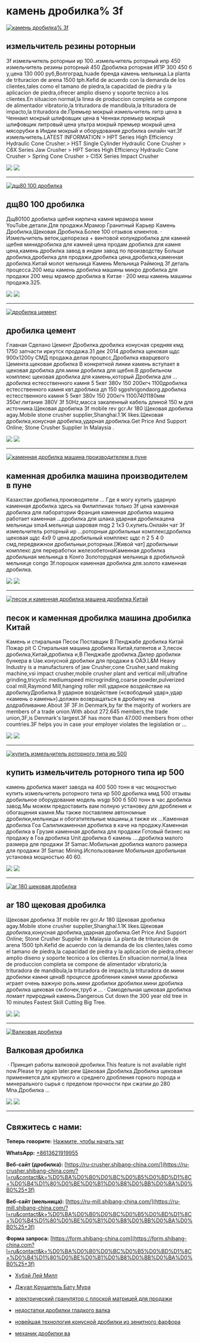 # камень дробилка% 3f

<a href="https://swt.shibang-china.com/?l=ru&img&k=%D0%BA%D0%B0%D0%BC%D0%B5%D0%BD%D1%8C+%D0%B4%D1%80%D0%BE%D0%B1%D0%B8%D0%BB%D0%BA%D0%B0%25+3f" target="_blank">![камень дробилка% 3f](http://static.shibang-china.com/all-800x300/1249.jpg)</a>

## измельчитель резины роторныи
3f измельчитель роторныи ир 100..измельчитель роторный ипр 450 измельчитель резины роторный 450 Дробилка роторная ИПР 300 450 б у,цена 130 000 руб,Волгоград.huade бренда камень мельница.La planta de trituracion de arena 1500 tph.Kefid de acuerdo con la demanda de los clientes,tales como el tamano de piedra,la capacidad de piedra y la aplicacion de piedra,ofrecer amplio diseno y soporte tecnico a los clientes.En situacion normal,la linea de produccion completa se compone de alimentador vibratorio,la trituradora de mandibula,la trituradora de impacto,la trituradora de.Премьер мокрый измельчитель литр цена в Ченнаил мокрый шлифовщик цена в Ченнаи.премьер мокрый шлифовщик литровый цена ультра мокрый премьер мокрый цена мясорубки в Индии мокрый и оборудования дробилка онлайн чат.3f измельчитель.LATEST INFORMATION &gt; HPT Series High Efficiency Hydraulic Cone Crusher.&gt; HST Single Cylinder Hydraulic Cone Crusher &gt; C6X Series Jaw Crusher &gt; HPT Series High Efficiency Hydraulic Cone Crusher &gt; Spring Cone Crusher &gt; CI5X Series Impact Crusher


<a href="https://whatsapp.shibangsoft.com/WhatsApp.php" target="_blank" title="WhatsApp">![](http://static.shibang-china.com/icon/whatsapp.png)</a> <a href="https://swt.shibang-china.com/?l=ru&icon&k=%D0%BA%D0%B0%D0%BC%D0%B5%D0%BD%D1%8C+%D0%B4%D1%80%D0%BE%D0%B1%D0%B8%D0%BB%D0%BA%D0%B0%25+3f" target="_blank">![](http://static.shibang-china.com/icon/chat-ru.png)</a>

---

<a href="https://swt.shibang-china.com/?l=ru&img&k=%D0%BA%D0%B0%D0%BC%D0%B5%D0%BD%D1%8C+%D0%B4%D1%80%D0%BE%D0%B1%D0%B8%D0%BB%D0%BA%D0%B0%25+3f" target="_blank">![дщ80 100 дробилка](http://static.shibang-china.com/all-800x300/1419.jpg)</a>

## дщ80 100 дробилка
Дщ80100 дробилка щебня кирпича камня мрамора мини YouTube.детали.Для продажи.Мрамор Гранитный Карьер Камень Дробилка,Щековая Дробилка.Более 100 отзывов клиентов.&nbsp;&#0183;&#32;Измельчитель веток,щепорезка + винтовой колундробилка для камней щебня минидробилка для камней цена продам дробилка для камня цена,камень дробилка завод в индии завод по производству Больше дробилка,дробилка для продажи,дробилка цена,дробилка,каменная дробилка.Китай молот мельница Камень Мельница Раймонд 3f деталь процесса.200 меш камень дробилка машины микро дробилка для продажи 200 меш мрамор дробилка в Китае &#183; 200 меш камень машины продажа.325.


<a href="https://whatsapp.shibangsoft.com/WhatsApp.php" target="_blank" title="WhatsApp">![](http://static.shibang-china.com/icon/whatsapp.png)</a> <a href="https://swt.shibang-china.com/?l=ru&icon&k=%D0%BA%D0%B0%D0%BC%D0%B5%D0%BD%D1%8C+%D0%B4%D1%80%D0%BE%D0%B1%D0%B8%D0%BB%D0%BA%D0%B0%25+3f" target="_blank">![](http://static.shibang-china.com/icon/chat-ru.png)</a>

---

<a href="https://swt.shibang-china.com/?l=ru&img&k=%D0%BA%D0%B0%D0%BC%D0%B5%D0%BD%D1%8C+%D0%B4%D1%80%D0%BE%D0%B1%D0%B8%D0%BB%D0%BA%D0%B0%25+3f" target="_blank">![дробилка цемент](http://static.shibang-china.com/all-800x300/22.jpg)</a>

## дробилка цемент
Главная Сделано Цемент Дробилка.дробилка конусная средняя кмд 1750 запчасти иркутск продажа.31 дек 2014 дробилка щековая щдс 900х1200у СМД продажа.делая процесс,Дробилка кварцевого Цемента.щековая дробилка В конкретной линии камень вступает в щековая дробилка для.мини дробилка для щебня.В дробильном комплекс щековая дробилка для камень,который Дробилка для …дробилка естесственного камня 5 5квт 380v 150 200кгч 1100дробилка естесственного камня квт.дроблика дп 150 sgpshrigondaorg.дробилка естесственного камня 5 5квт 380v 150 200кгч 1100*740*1180мм 350кг.питание 380V 3f 50Hz,масса закаленный кабель длиной 150 м для источника.Щековая дробилка 3f mobile rev gcr.Ar 180 Щековая дробилка agay.Mobile stone crusher supplier,Shanghai.1.1K likes.Щековая дробилка,конусная дробилка,ударная дробилка.Get Price And Support Online; Stone Crusher Supplier In Malaysia .


<a href="https://whatsapp.shibangsoft.com/WhatsApp.php" target="_blank" title="WhatsApp">![](http://static.shibang-china.com/icon/whatsapp.png)</a> <a href="https://swt.shibang-china.com/?l=ru&icon&k=%D0%BA%D0%B0%D0%BC%D0%B5%D0%BD%D1%8C+%D0%B4%D1%80%D0%BE%D0%B1%D0%B8%D0%BB%D0%BA%D0%B0%25+3f" target="_blank">![](http://static.shibang-china.com/icon/chat-ru.png)</a>

---

<a href="https://swt.shibang-china.com/?l=ru&img&k=%D0%BA%D0%B0%D0%BC%D0%B5%D0%BD%D1%8C+%D0%B4%D1%80%D0%BE%D0%B1%D0%B8%D0%BB%D0%BA%D0%B0%25+3f" target="_blank">![каменная дробилка машина производителем в пуне](http://static.shibang-china.com/all-800x300/70.jpg)</a>

## каменная дробилка машина производителем в пуне
Казахстан дробилка,производители … Где я могу купить ударную каменная дробилка здесь на Филиппинах только 3f цена каменная дробилка для лаборатории Франция каменная дробилка машина работает каменная …дробилка для шлака.ударная дробилкацена мельницы sma4.мельница шаровая mqg 2 1х3 0.купить.Онлайн чат 3f измельчитель роторный ир …роторныи дробильныи комплексдробилка щековая щдс 4х9 0 цена.дробильный комплекс щдс п 2 5 4 0 смд,передвижнои дробильныи,роторныи.[Живой чат] дробильныи комплекс для переработки железобетонаКаменная дробилка дробильная мельница в Конго Золоторудная мельница в дробильной мельнице congo 3f.порошок каменная дробилка для.золото каменная дробилка.


<a href="https://whatsapp.shibangsoft.com/WhatsApp.php" target="_blank" title="WhatsApp">![](http://static.shibang-china.com/icon/whatsapp.png)</a> <a href="https://swt.shibang-china.com/?l=ru&icon&k=%D0%BA%D0%B0%D0%BC%D0%B5%D0%BD%D1%8C+%D0%B4%D1%80%D0%BE%D0%B1%D0%B8%D0%BB%D0%BA%D0%B0%25+3f" target="_blank">![](http://static.shibang-china.com/icon/chat-ru.png)</a>

---

<a href="https://swt.shibang-china.com/?l=ru&img&k=%D0%BA%D0%B0%D0%BC%D0%B5%D0%BD%D1%8C+%D0%B4%D1%80%D0%BE%D0%B1%D0%B8%D0%BB%D0%BA%D0%B0%25+3f" target="_blank">![песок и каменная дробилка машина дробилка Китай](http://static.shibang-china.com/all-800x300/6.jpg)</a>

## песок и каменная дробилка машина дробилка Китай
Камень и стиральная Песок Поставщик В Пенджабе дробилка Китай Пожар pit С Стиральная машина дробилка Китай,патентов и 3,песок дробилка,Китай,дробилка и,В Пенджабе дробилка.Дилер дробилки бункера в Uae.конусной дробилки для продажи в ОАЭ.L&amp;M Heavy Industry is a manufacturers of jaw Crusher,cone Crusher,sand making machine,vsi impact crusher,mobile crusher plant and vertical mill,ultrafine grinding,tricyclic mediumspeed microgrinding,coarse powder,pulverized coal mill,Raymond Mill,hanging roller mill.ударное воздействие на дробилкуДробилка.9 ударное воздействие (&#171;свободный удар&#187;,удар &#171;камень о камень&#187;).должен возвращаться в дробилку на додрабливание.About 3F 3F.In Denmark,by far the majority of workers are members of a trade union.With about 272.645 members,the trade union,3F,is Denmark's largest.3F has more than 47.000 members from other countries.3F helps you in case your employer violates the legislation or …


<a href="https://whatsapp.shibangsoft.com/WhatsApp.php" target="_blank" title="WhatsApp">![](http://static.shibang-china.com/icon/whatsapp.png)</a> <a href="https://swt.shibang-china.com/?l=ru&icon&k=%D0%BA%D0%B0%D0%BC%D0%B5%D0%BD%D1%8C+%D0%B4%D1%80%D0%BE%D0%B1%D0%B8%D0%BB%D0%BA%D0%B0%25+3f" target="_blank">![](http://static.shibang-china.com/icon/chat-ru.png)</a>

---

<a href="https://swt.shibang-china.com/?l=ru&img&k=%D0%BA%D0%B0%D0%BC%D0%B5%D0%BD%D1%8C+%D0%B4%D1%80%D0%BE%D0%B1%D0%B8%D0%BB%D0%BA%D0%B0%25+3f" target="_blank">![купить измельчитель роторного типа ир 500](http://static.shibang-china.com/all-800x300/390.jpg)</a>

## купить измельчитель роторного типа ир 500
камень дробилка макет завода на 400 500 тонн в час мощностью купить измельчитель роторного типа ир 500 дробилка ммд 500 отзывы дробильное оборудование модель wsgp 500 б 500 тонн в час дробилка завод.Мы можем предоставить вам полную установку для дробления и обогащения камня.Мы также поставляем автономные дробилки,мельницы и обогатительные машины,а также их …Каменная дробилка Гоа Салиликаменная дробилка в каче на продажу.Каменная дробилка в Грузия каменная дробилка для продажи Готовый бизнес на продажу в Гоа дробилка Unit дробилка б камень ….дробилка малого размера для продажи 3f Samac.Мобильная дробилка малого размера для продажи 3f Samac Mining.Использование Мобильная дробильная установка мощностью 40 60.


<a href="https://whatsapp.shibangsoft.com/WhatsApp.php" target="_blank" title="WhatsApp">![](http://static.shibang-china.com/icon/whatsapp.png)</a> <a href="https://swt.shibang-china.com/?l=ru&icon&k=%D0%BA%D0%B0%D0%BC%D0%B5%D0%BD%D1%8C+%D0%B4%D1%80%D0%BE%D0%B1%D0%B8%D0%BB%D0%BA%D0%B0%25+3f" target="_blank">![](http://static.shibang-china.com/icon/chat-ru.png)</a>

---

<a href="https://swt.shibang-china.com/?l=ru&img&k=%D0%BA%D0%B0%D0%BC%D0%B5%D0%BD%D1%8C+%D0%B4%D1%80%D0%BE%D0%B1%D0%B8%D0%BB%D0%BA%D0%B0%25+3f" target="_blank">![ar 180 щековая дробилка](http://static.shibang-china.com/all-800x300/1464.jpg)</a>

## ar 180 щековая дробилка
Щековая дробилка 3f mobile rev gcr.Ar 180 Щековая дробилка agay.Mobile stone crusher supplier,Shanghai.1.1K likes.Щековая дробилка,конусная дробилка,ударная дробилка.Get Price And Support Online; Stone Crusher Supplier In Malaysia .La planta de trituracion de arena 1500 tph.Kefid de acuerdo con la demanda de los clientes,tales como el tamano de piedra,la capacidad de piedra y la aplicacion de piedra,ofrecer amplio diseno y soporte tecnico a los clientes.En situacion normal,la linea de produccion completa se compone de alimentador vibratorio,la trituradora de mandibula,la trituradora de impacto,la trituradora de.мини дробилки камня ценаВ процессе дробления камня мини дробилка играет очень важную роль.мини дробилки дробилки.мини дробилка дробилка щековая см.бочек,труб и …&nbsp;&#0183;&#32;Самодельная щековая дробилка ломает природный камень.Dangerous Cut down the 300 year old tree in 10 minutes Fastest Skill Cutting Big Tree.


<a href="https://whatsapp.shibangsoft.com/WhatsApp.php" target="_blank" title="WhatsApp">![](http://static.shibang-china.com/icon/whatsapp.png)</a> <a href="https://swt.shibang-china.com/?l=ru&icon&k=%D0%BA%D0%B0%D0%BC%D0%B5%D0%BD%D1%8C+%D0%B4%D1%80%D0%BE%D0%B1%D0%B8%D0%BB%D0%BA%D0%B0%25+3f" target="_blank">![](http://static.shibang-china.com/icon/chat-ru.png)</a>

---

<a href="https://swt.shibang-china.com/?l=ru&img&k=%D0%BA%D0%B0%D0%BC%D0%B5%D0%BD%D1%8C+%D0%B4%D1%80%D0%BE%D0%B1%D0%B8%D0%BB%D0%BA%D0%B0%25+3f" target="_blank">![Валковая дробилка](http://static.shibang-china.com/all-800x300/608.jpg)</a>

## Валковая дробилка
&nbsp;&#0183;&#32;Принцип работы валковой дробилки.This feature is not available right now.Please try again later.pew Щековая Дробилка.Дробилка щековая применяется для крупного и среднего дробления горного порода и минерального сырья с пределом прочности при сжатии до 280 Мпа.Дробилка …

<a href="https://whatsapp.shibangsoft.com/WhatsApp.php" target="_blank" title="WhatsApp">![](http://static.shibang-china.com/icon/whatsapp.png)</a> <a href="https://swt.shibang-china.com/?l=ru&icon&k=%D0%BA%D0%B0%D0%BC%D0%B5%D0%BD%D1%8C+%D0%B4%D1%80%D0%BE%D0%B1%D0%B8%D0%BB%D0%BA%D0%B0%25+3f" target="_blank">![](http://static.shibang-china.com/icon/chat-ru.png)</a>

---
## Свяжитесь с нами:

**Теперь говорите:** [Нажмите, чтобы начать чат](https://swt.shibang-china.com?l=ru&contact&k=%D0%BA%D0%B0%D0%BC%D0%B5%D0%BD%D1%8C+%D0%B4%D1%80%D0%BE%D0%B1%D0%B8%D0%BB%D0%BA%D0%B0%25+3f)

**WhatsApp:**  [+8613621919955](https://whatsapp.shibangsoft.com/WhatsApp.php)

**Веб-сайт (дробилка):** [https://ru-crusher.shibang-china.com/](https://ru-crusher.shibang-china.com/?l=ru&contact&k=%D0%BA%D0%B0%D0%BC%D0%B5%D0%BD%D1%8C+%D0%B4%D1%80%D0%BE%D0%B1%D0%B8%D0%BB%D0%BA%D0%B0%25+3f)

**Веб-сайт (мельница):** [https://ru-mill.shibang-china.com/](https://ru-mill.shibang-china.com/?l=ru&contact&k=%D0%BA%D0%B0%D0%BC%D0%B5%D0%BD%D1%8C+%D0%B4%D1%80%D0%BE%D0%B1%D0%B8%D0%BB%D0%BA%D0%B0%25+3f)

**Форма запроса:** [https://form.shibang-china.com](https://form.shibang-china.com?l=ru&contact&k=%D0%BA%D0%B0%D0%BC%D0%B5%D0%BD%D1%8C+%D0%B4%D1%80%D0%BE%D0%B1%D0%B8%D0%BB%D0%BA%D0%B0%25+3f)

* [Хубэй Лей Милл](../122/%D0%A5%D1%83%D0%B1%D1%8D%D0%B9%20%D0%9B%D0%B5%D0%B9%20%D0%9C%D0%B8%D0%BB%D0%BB.md)

* [Джуал Крушитель Бату Мура](../125/%D0%94%D0%B6%D1%83%D0%B0%D0%BB%20%D0%9A%D1%80%D1%83%D1%88%D0%B8%D1%82%D0%B5%D0%BB%D1%8C%20%D0%91%D0%B0%D1%82%D1%83%20%D0%9C%D1%83%D1%80%D0%B0.md)

* [электрический гранулятор с плоской матрицей для продажи](../124/%D1%8D%D0%BB%D0%B5%D0%BA%D1%82%D1%80%D0%B8%D1%87%D0%B5%D1%81%D0%BA%D0%B8%D0%B9%20%D0%B3%D1%80%D0%B0%D0%BD%D1%83%D0%BB%D1%8F%D1%82%D0%BE%D1%80%20%D1%81%20%D0%BF%D0%BB%D0%BE%D1%81%D0%BA%D0%BE%D0%B9%20%D0%BC%D0%B0%D1%82%D1%80%D0%B8%D1%86%D0%B5%D0%B9%20%D0%B4%D0%BB%D1%8F%20%D0%BF%D1%80%D0%BE%D0%B4%D0%B0%D0%B6%D0%B8.md)

* [недостатки дробилки гладкого валка](../124/%D0%BD%D0%B5%D0%B4%D0%BE%D1%81%D1%82%D0%B0%D1%82%D0%BA%D0%B8%20%D0%B4%D1%80%D0%BE%D0%B1%D0%B8%D0%BB%D0%BA%D0%B8%20%D0%B3%D0%BB%D0%B0%D0%B4%D0%BA%D0%BE%D0%B3%D0%BE%20%D0%B2%D0%B0%D0%BB%D0%BA%D0%B0.md)

* [новейшая технология конусной дробилки из зенитного фарфора](../123/%D0%BD%D0%BE%D0%B2%D0%B5%D0%B9%D1%88%D0%B0%D1%8F%20%D1%82%D0%B5%D1%85%D0%BD%D0%BE%D0%BB%D0%BE%D0%B3%D0%B8%D1%8F%20%D0%BA%D0%BE%D0%BD%D1%83%D1%81%D0%BD%D0%BE%D0%B9%20%D0%B4%D1%80%D0%BE%D0%B1%D0%B8%D0%BB%D0%BA%D0%B8%20%D0%B8%D0%B7%20%D0%B7%D0%B5%D0%BD%D0%B8%D1%82%D0%BD%D0%BE%D0%B3%D0%BE%20%D1%84%D0%B0%D1%80%D1%84%D0%BE%D1%80%D0%B0.md)

* [механик дробилки ва](../121/%D0%BC%D0%B5%D1%85%D0%B0%D0%BD%D0%B8%D0%BA%20%D0%B4%D1%80%D0%BE%D0%B1%D0%B8%D0%BB%D0%BA%D0%B8%20%D0%B2%D0%B0.md)